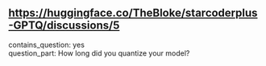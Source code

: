 ## https://huggingface.co/TheBloke/starcoderplus-GPTQ/discussions/5

contains_question: yes  
question_part: How long did you quantize your model?